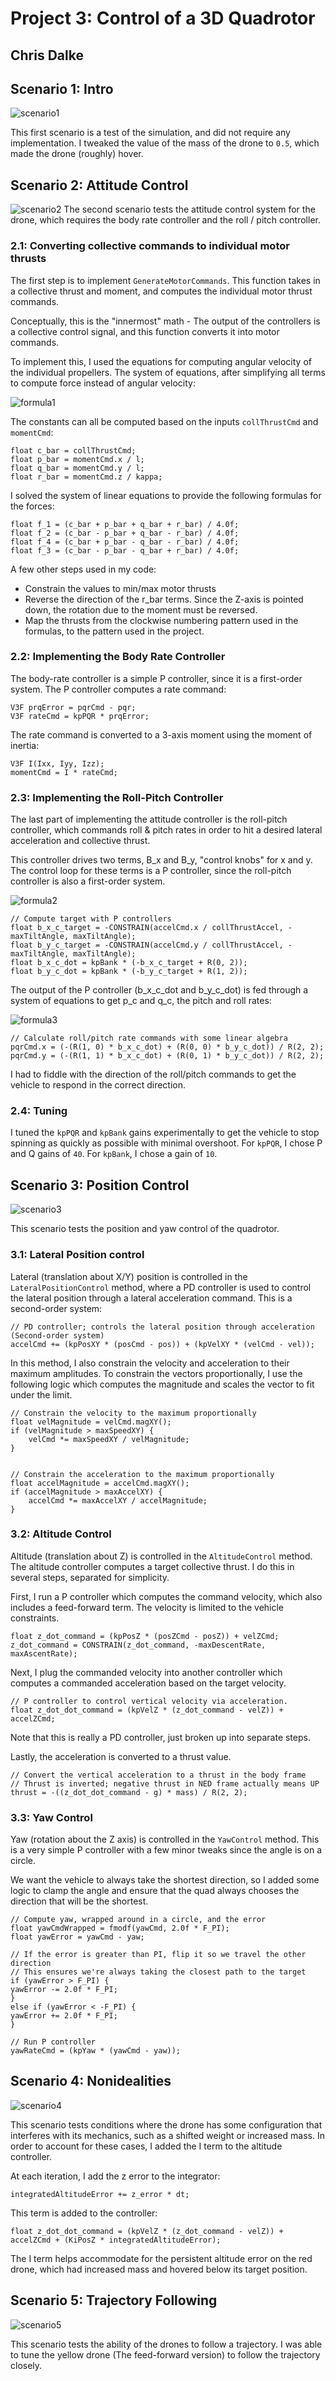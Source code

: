 # Project 3: Control of a 3D Quadrotor
## Chris Dalke



## Scenario 1: Intro
![scenario1](./images/scenario1.PNG)

This first scenario is a test of the simulation, and did not require any implementation. I tweaked the value of the mass of the drone to `0.5`, which made the drone (roughly) hover.

## Scenario 2: Attitude Control
![scenario2](./images/scenario2.PNG)
The second scenario tests the attitude control system for the drone, which requires the body rate controller and the roll / pitch controller.

### 2.1: Converting collective commands to individual motor thrusts

The first step is to implement `GenerateMotorCommands`. This function takes in a collective thrust and moment, and computes the individual motor thrust commands.

Conceptually, this is the "innermost" math - The output of the controllers is a collective control signal, and this function converts it into motor commands.

To implement this, I used the equations for computing angular velocity of the individual propellers. The system of equations, after simplifying all terms to compute force instead of angular velocity:

![formula1](./images/formula1.PNG)

The constants can all be computed based on the inputs `collThrustCmd` and `momentCmd`:
```
float c_bar = collThrustCmd;
float p_bar = momentCmd.x / l;
float q_bar = momentCmd.y / l;
float r_bar = momentCmd.z / kappa;
```

I solved the system of linear equations to provide the following formulas for the forces:

```
float f_1 = (c_bar + p_bar + q_bar + r_bar) / 4.0f;
float f_2 = (c_bar - p_bar + q_bar - r_bar) / 4.0f;
float f_4 = (c_bar + p_bar - q_bar - r_bar) / 4.0f;
float f_3 = (c_bar - p_bar - q_bar + r_bar) / 4.0f;
```

A few other steps used in my code:
- Constrain the values to min/max motor thrusts
- Reverse the direction of the r_bar terms. Since the Z-axis is pointed down, the rotation due to the moment must be reversed.
- Map the thrusts from the clockwise numbering pattern used in the formulas, to the pattern used in the project.


### 2.2: Implementing the Body Rate Controller

The body-rate controller is a simple P controller, since it is a first-order system. The P controller computes a rate command:
```
V3F prqError = pqrCmd - pqr;
V3F rateCmd = kpPQR * prqError;
```

The rate command is converted to a 3-axis moment using the moment of inertia:
```
V3F I(Ixx, Iyy, Izz);
momentCmd = I * rateCmd;
```

### 2.3: Implementing the Roll-Pitch Controller

The last part of implementing the attitude controller is the roll-pitch controller, which commands roll & pitch rates in order to hit a desired lateral acceleration and collective thrust.

This controller drives two terms, B_x and B_y, "control knobs" for x and y. The control loop for these terms is a P controller, since the roll-pitch controller is also a first-order system.

![formula2](./images/formula2.PNG)

```
// Compute target with P controllers
float b_x_c_target = -CONSTRAIN(accelCmd.x / collThrustAccel, -maxTiltAngle, maxTiltAngle);
float b_y_c_target = -CONSTRAIN(accelCmd.y / collThrustAccel, -maxTiltAngle, maxTiltAngle);
float b_x_c_dot = kpBank * (-b_x_c_target + R(0, 2));
float b_y_c_dot = kpBank * (-b_y_c_target + R(1, 2));
```

The output of the P controller (b_x_c_dot and b_y_c_dot) is fed through a system of equations to get p_c and q_c, the pitch and roll rates:

![formula3](./images/formula3.PNG)

```
// Calculate roll/pitch rate commands with some linear algebra
pqrCmd.x = (-(R(1, 0) * b_x_c_dot) + (R(0, 0) * b_y_c_dot)) / R(2, 2);
pqrCmd.y = (-(R(1, 1) * b_x_c_dot) + (R(0, 1) * b_y_c_dot)) / R(2, 2);
```

I had to fiddle with the direction of the roll/pitch commands to get the vehicle to respond in the correct direction.

### 2.4: Tuning

I tuned the `kpPQR` and `kpBank` gains experimentally to get the vehicle to stop spinning as quickly as possible with minimal overshoot. For `kpPQR`, I chose P and Q gains of `40`. For `kpBank`, I chose a gain of `10`.

## Scenario 3: Position Control
![scenario3](./images/scenario3.PNG)

This scenario tests the position and yaw control of the quadrotor.

### 3.1: Lateral Position control
Lateral (translation about X/Y) position is controlled in the `LateralPositionControl` method, where a PD controller is used to control the lateral position through a lateral acceleration command. This is a second-order system:

```
// PD controller; controls the lateral position through acceleration (Second-order system)
accelCmd += (kpPosXY * (posCmd - pos)) + (kpVelXY * (velCmd - vel));
```

In this method, I also constrain the velocity and acceleration to their maximum amplitudes. To constrain the vectors proportionally, I use the following logic which computes the magnitude and scales the vector to fit under the limit.
```
// Constrain the velocity to the maximum proportionally
float velMagnitude = velCmd.magXY();
if (velMagnitude > maxSpeedXY) {
    velCmd *= maxSpeedXY / velMagnitude;
}


// Constrain the acceleration to the maximum proportionally
float accelMagnitude = accelCmd.magXY();
if (accelMagnitude > maxAccelXY) {
    accelCmd *= maxAccelXY / accelMagnitude;
}
```



### 3.2: Altitude Control
Altitude (translation about Z) is controlled in the `AltitudeControl` method. The altitude controller computes a target collective thrust. I do this in several steps, separated for simplicity.

First, I run a P controller which computes the command velocity, which also includes a feed-forward term. The velocity is limited to the vehicle constraints.

```
float z_dot_command = (kpPosZ * (posZCmd - posZ)) + velZCmd;
z_dot_command = CONSTRAIN(z_dot_command, -maxDescentRate, maxAscentRate);
```

Next, I plug the commanded velocity into another controller which computes a commanded acceleration based on the target velocity.  

```
// P controller to control vertical velocity via acceleration.
float z_dot_dot_command = (kpVelZ * (z_dot_command - velZ)) + accelZCmd;
```
Note that this is really a PD controller, just broken up into separate steps.

Lastly, the acceleration is converted to a thrust value.
```
// Convert the vertical acceleration to a thrust in the body frame
// Thrust is inverted; negative thrust in NED frame actually means UP
thrust = -((z_dot_dot_command - g) * mass) / R(2, 2);
```

### 3.3: Yaw Control
Yaw (rotation about the Z axis) is controlled in the `YawControl` method. This is a very simple P controller with a few minor tweaks since the angle is on a circle.

We want the vehicle to always take the shortest direction, so I added some logic to clamp the angle and ensure that the quad always chooses the direction that will be the shortest.

```
// Compute yaw, wrapped around in a circle, and the error 
float yawCmdWrapped = fmodf(yawCmd, 2.0f * F_PI);
float yawError = yawCmd - yaw;

// If the error is greater than PI, flip it so we travel the other direction
// This ensures we're always taking the closest path to the target
if (yawError > F_PI) {
yawError -= 2.0f * F_PI;
}
else if (yawError < -F_PI) {
yawError += 2.0f * F_PI;
}

// Run P controller
yawRateCmd = (kpYaw * (yawCmd - yaw));
```

## Scenario 4: Nonidealities
![scenario4](./images/scenario4.PNG)

This scenario tests conditions where the drone has some configuration that interferes with its mechanics, such as a shifted weight or increased mass. In order to account for these cases, I added the I term to the altitude controller.

At each iteration, I add the z error to the integrator:
```
integratedAltitudeError += z_error * dt;
```

This term is added to the controller:
```
float z_dot_dot_command = (kpVelZ * (z_dot_command - velZ)) + accelZCmd + (KiPosZ * integratedAltitudeError);
```

The I term helps accommodate for the persistent altitude error on the red drone, which had increased mass and hovered below its target position.


## Scenario 5: Trajectory Following
![scenario5](./images/scenario5.PNG)

This scenario tests the ability of the drones to follow a trajectory. I was able to tune the yellow drone (The feed-forward version) to follow the trajectory closely.
